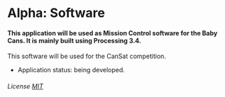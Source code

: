 # Alpha: Software
#### This application will be used as Mission Control software for the Baby Cans. It is mainly built using Processing 3.4.
This software will be used for the CanSat competition.

- Application status: being developed.

###### License [MIT](https://github.com/Stanislascollege-CanSat/Alpha/blob/master/LICENSE)
